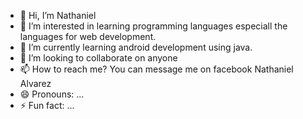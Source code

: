 - 👋 Hi, I’m Nathaniel
- 👀 I’m interested in learning programming languages especiall the languages for web development.
- 🌱 I’m currently learning android development using java.
- 💞️ I’m looking to collaborate on anyone
- 📫 How to reach me? You can message me on facebook Nathaniel Alvarez
- 😄 Pronouns: ...
- ⚡ Fun fact: ...

<!---
leynnnnnn0/leynnnnnn0 is a ✨ special ✨ repository because its `README.md` (this file) appears on your GitHub profile.
You can click the Preview link to take a look at your changes.
--->
